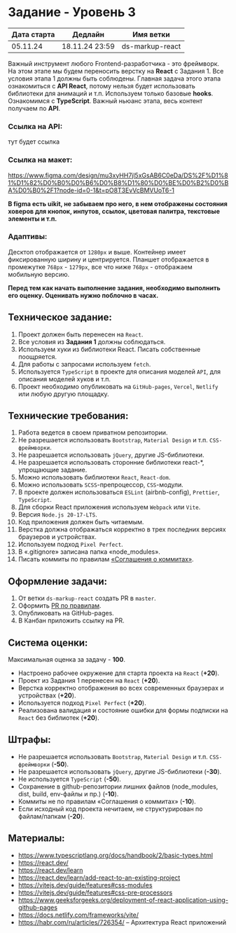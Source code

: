 # Задание - Уровень 3

| Дата старта | Дедлайн        | Имя ветки       |
|-------------|----------------|-----------------|
| 05.11.24    | 18.11.24 23:59 | ds-markup-react |

Важный инструмент любого Frontend-разработчика - это фреймворк. На этом этапе мы будем переносить верстку на **React** с Задания 1. 
Все условия этапа 1 должны быть соблюдены. 
Главная задача этого этапа ознакомиться с **API React**, потому нельзя будет использовать библиотеки для анимаций и т.п. 
Используем только базовые **hooks**. Ознакомимся с **TypeScript**.
Важный ньюанс этапа, весь контент получаем по **API**.

### Ссылка на **API**: 
тут будет ссылка
### Ссылка на **макет**: 
https://www.figma.com/design/mu3xyHH7jl5xGsAB6C0eDa/DS%2F%D1%81%D1%82%D0%B0%D0%B6%D0%B8%D1%80%D0%BE%D0%B2%D0%BA%D0%B0%2F1?node-id=0-1&t=pO8T3EvVcBMVUoT6-1

**В figma есть uikit, не забываем про него, в нем отображены состояния ховеров для кнопок, инпутов, ссылок, цветовая палитра, текстовые элементы и т.п.**

### Адаптивы:
Десктоп отображается от `1280px` и выше. Контейнер имеет фиксированную ширину и центрируется. Планшет отображается в промежутке `768px` - `1279px`, все что ниже `768px` - отображаем мобильную версию.

**Перед тем как начать выполнение задания, необходимо выполнить его оценку. Оценивать нужно поблочно в часах.**

## Техническое задание:
1. Проект должен быть перенесен на `React`.
2. Все условия из **Задания 1** должны соблюдаться.
3. Используем хуки из библиотеки React. Писать собственные поощряется.
4. Для работы с запросами используем `fetch`.
5. Используется `TypeScript` в проекте для описания моделей `API`, для описания моделей хуков и т.п.
6. Проект необходимо опубликовать на `GitHub-pages`, `Vercel`, `Netlify` или любую другую площадку.

##  Технические требования:
1. Работа ведется в своем приватном репозитории.
2.	Не разрешается использовать `Bootstrap`, `Material Design` и т.п. `CSS-фреймворки`.
3.	Не разрешается использовать `jQuery`, другие JS-библиотеки.
4.	Не разрешается использовать сторонние библиотеки react-*, упрощающие задание.
5.	Можно использовать библиотеки `React`, `React-dom`.
6.	Можно использовать `SCSS`-препроцессор, `CSS`-модули.
7.	В проекте должен использоваться `ESLint` (airbnb-config), `Prettier`, `TypeScript`.
8.	Для сборки React приложения используем `Webpack` или `Vite`.
9.	Версия `Node.js 20-17-LTS`.
10.	Код приложения должен быть читаемым.
11.	Верстка должна отображаться корректно в трех последних версиях браузеров и устройствах.
12.	Используем подход `Pixel Perfect`.
13.	В «.gitignore» записана папка «node_modules».
14.	Писать коммиты по правилам [«Соглашения о коммитах»](https://www.conventionalcommits.org/en/v1.0.0/).

## Оформление задачи:
1. От ветки `ds-markup-react` создать PR в `master`.
2. Оформить [PR по правилам](https://github.com/digitalSector47/traineeship-tasks/blob/master/pull-request-rules.md).
3. Опубликовать на GitHub-pages.
4. В Канбан приложить ссылку на PR.

## Система оценки:
Максимальная оценка за задачу - **100**.
* Настроено рабочее окружение для старта проекта на `React` (**+20**).
* Проект из Задания 1 перенесен на `React` (**+20**).
* Верстка корректно отображения во всех современных браузерах и устройствах (**+20**).
* Используется подход `Pixel Perfect` (**+20**).
* Реализована валидация и состояние ошибки для формы подписки на `React` без библиотек (**+20**).

## Штрафы:
* Не разрешается использовать `Bootstrap`, `Material Design` и т.п. `CSS-фреймворки` (**-50**).
* Не разрешается использовать `jQuery`, другие JS-библиотеки (**-30**).
* Не используется `TypeScript` (**-50**).
* Сохранение в github-репозитории лишних файлов (node_modules, dist, build, env-файлы и пр.) (**-10**).
* Коммиты не по правилам «Соглашения о коммитах» (**-10**).
* Если исходный код проекта нечитаем, не структурирован по файлам/папкам (**-20**).

## Материалы:
* https://www.typescriptlang.org/docs/handbook/2/basic-types.html
* https://react.dev/
* https://react.dev/learn
* https://react.dev/learn/add-react-to-an-existing-project
* https://vitejs.dev/guide/features#css-modules
* https://vitejs.dev/guide/features#css-pre-processors
* https://www.geeksforgeeks.org/deployment-of-react-application-using-github-pages
* https://docs.netlify.com/frameworks/vite/
* https://habr.com/ru/articles/726354/ – Архитектура React приложений

